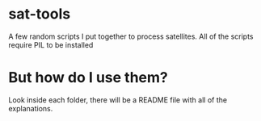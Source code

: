 # sat-tools
A few random scripts I put together to process satellites. All of the scripts require PIL to be installed

# But how do I use them?

Look inside each folder, there will be a README file with all of the explanations. 
